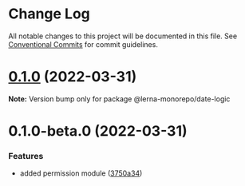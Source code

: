 # Change Log

All notable changes to this project will be documented in this file.
See [Conventional Commits](https://conventionalcommits.org) for commit guidelines.

# [0.1.0](https://github.com/Karthikmani345/lerna-monorepo/compare/v0.1.0-beta.0...v0.1.0) (2022-03-31)

**Note:** Version bump only for package @lerna-monorepo/date-logic





# 0.1.0-beta.0 (2022-03-31)


### Features

* added permission module ([3750a34](https://github.com/Karthikmani345/lerna-monorepo/commit/3750a346a4a288445ee9d662f871764c2895df12))

